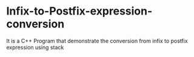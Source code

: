 # Infix-to-Postfix-expression-conversion
It is  a C++ Program that demonstrate the conversion from infix to postfix expression using stack 
